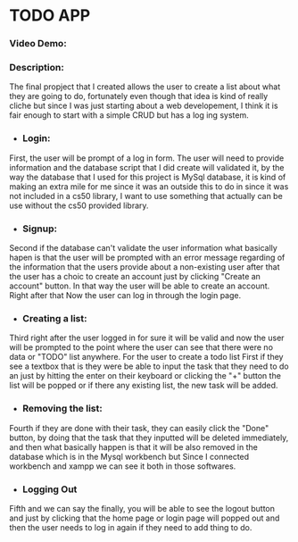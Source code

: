# TODO APP

### Video Demo: 

### Description:
The final propject that I created allows the user to create a list about what 
they are going to do, fortunately even though that idea is kind of really 
cliche but since I was just starting about a web developement, I think it is fair enough
to start with a simple CRUD but has a log ing system. 


- ### Login: 
First, the user will be prompt of a log in form. The user will need to provide information and the database 
script that I did create will validated it, by the way the database that I used for this project 
is MySql database, it is kind of making an extra mile for me since it was an outside this to do in
since it was not included in a cs50 library, I want to use something that actually can be use without 
the cs50 provided library. 

- ### Signup:
Second if the database can't validate the user information what basically hapen is that 
the user will be prompted with an error message regarding of the information that the users provide
about a non-existing user after that the user has a choic to create an account just by clicking 
"Create an account" button. In that way the user will be able to create an account. Right after that 
Now the user can log in through the login page. 

- ### Creating a list:
Third right after the user logged in for sure it will be valid and now the user will be prompted to the point
where the user can see that there were no data or "TODO" list anywhere. For the user to create a todo list
First if they see a textbox that is they were be able to input the task that they need to do an just by hitting 
the enter on their keyboard or clicking the "+" button the list will be popped or if there any existing list, the new task will be 
added.
- ### Removing the list:
Fourth if they are done with their task, they can easily click the "Done" button, by doing that the task 
that they inputted will be deleted immediately, and then what basically happen is that it will be also removed
in the database which is in the Mysql workbench but Since I connected workbench and xampp we can see it both in those 
softwares. 

- ### Logging Out
Fifth and we can say the finally, you will be able to see the logout button and just by clicking that the home page or login page will
popped out and then the user needs to log in again if they need to add thing to do. 


